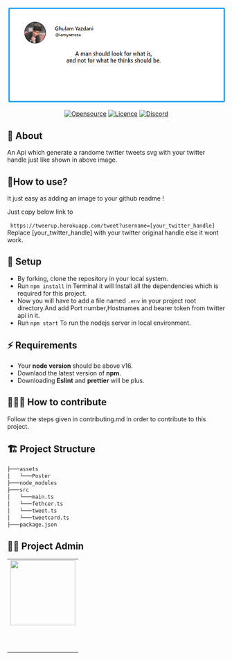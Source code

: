 [![Banner](https://github.com/ghulamyazdani/tweetup/blob/master/Assets/poster.png)](https://github.com/ghulamyazdani/tweetup)

<div align="center">
<a href="https://github.com/ghulamyazdani/tweetup"><img alt="Opensource" title="Website" src="https://badges.frapsoft.com/os/v2/open-source.svg?v=103"/></a>
<a href="https://github.com/ghulamyazdani/tweetup/blob/master/LICENSE"><img alt="Licence" title="Website" src="https://img.shields.io/github/license/ghulamyazdani/tweetup?logo=GITHUB&style=flat"/></a>
<a href="https://discord.gg/zCEhm2JvEF"><img alt="Discord" title="Website" src="https://img.shields.io/discord/857641826953854987?color=blue&label=Discuss&logo=discord"/></a>

</div>

## 🌟 About

An Api which generate a randome twitter tweets svg with your twitter handle just like shown in above image.

## 🤔How to use?

It just easy as adding an image to your github readme !

Just copy below link to

` https://tweerup.herokuapp.com/tweet?username=[your_twitter_handle]`
Replace [your_twitter_handle] with your twitter original handle else it wont work.

## 🧰 Setup

- By forking, clone the repository in your local system.
- Run `npm install` in Terminal it will Install all the dependencies which is required for this project.
- Now you will have to add a file named `.env` in your project root directory.And add Port number,Hostnames and bearer token from twitter api in it.
- Run `npm start` To run the nodejs server in local environment.

## ⚡ Requirements

- Your **node version** should be above v16.
- Downlaod the latest version of **npm**.
- Downloading **Eslint** and **prettier** will be plus.

## 🧑‍🤝‍🧑 How to contribute

Follow the steps given in contributing.md in order to contribute to this project.

## 🏗 Project Structure

```
├───assets
│   └───Poster
├───node_modules
├───src
│   └───main.ts
│   └───fethcer.ts
│   └───tweet.ts
│   └───tweetcard.ts
├───package.json
```

## 👨‍💻 Project Admin

  <div align="center">
<table>
<tr>

<td align="center"><a href="https://github.com/ghulamyazdani"><img src="https://avatars.githubusercontent.com/u/55938346?v=4" width=150px height=150px /></a></br> <h4 style="color:white;">Ghulamyazdani</h4>

</tr>
</table>
<br>
